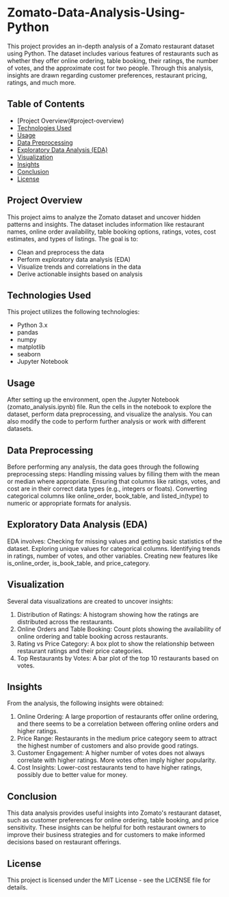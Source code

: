 # Zomato-Data-Analysis-Using-Python
This project provides an in-depth analysis of a Zomato restaurant dataset using Python. The dataset includes various features of restaurants such as whether they offer online ordering, table booking, their ratings, the number of votes, and the approximate cost for two people. Through this analysis, insights are drawn regarding customer preferences, restaurant pricing, ratings, and much more.

## Table of Contents
- [Project Overview(#project-overview)
- [Technologies Used](#technologies-used)
- [Usage](#usage)
- [Data Preprocessing](#data-preprocessing)
- [Exploratory Data Analysis (EDA)](#exploratory-data-analysis-eda)
- [Visualization](#visualization)
- [Insights](#insights)
- [Conclusion](#conclusion)
- [License](#license)

## Project Overview

This project aims to analyze the Zomato dataset and uncover hidden patterns and insights. The dataset includes information like restaurant names, online order availability, table booking options, ratings, votes, cost estimates, and types of listings. The goal is to:

- Clean and preprocess the data
- Perform exploratory data analysis (EDA)
- Visualize trends and correlations in the data
- Derive actionable insights based on analysis

## Technologies Used

This project utilizes the following technologies:

- Python 3.x
- pandas
- numpy
- matplotlib
- seaborn
- Jupyter Notebook

## Usage
After setting up the environment, open the Jupyter Notebook (zomato_analysis.ipynb) file.
Run the cells in the notebook to explore the dataset, perform data preprocessing, and visualize the analysis.
You can also modify the code to perform further analysis or work with different datasets.

## Data Preprocessing
Before performing any analysis, the data goes through the following preprocessing steps:
Handling missing values by filling them with the mean or median where appropriate.
Ensuring that columns like ratings, votes, and cost are in their correct data types (e.g., integers or floats).
Converting categorical columns like online_order, book_table, and listed_in(type) to numeric or appropriate formats for analysis.

## Exploratory Data Analysis (EDA)
EDA involves:
Checking for missing values and getting basic statistics of the dataset.
Exploring unique values for categorical columns.
Identifying trends in ratings, number of votes, and other variables.
Creating new features like is_online_order, is_book_table, and price_category.


## Visualization
Several data visualizations are created to uncover insights:
1. Distribution of Ratings: A histogram showing how the ratings are distributed across the restaurants.
2. Online Orders and Table Booking: Count plots showing the availability of online ordering and table booking across restaurants.
3. Rating vs Price Category: A box plot to show the relationship between restaurant ratings and their price categories.
4. Top Restaurants by Votes: A bar plot of the top 10 restaurants based on votes.

## Insights
From the analysis, the following insights were obtained:

1. Online Ordering: A large proportion of restaurants offer online ordering, and there seems to be a correlation between offering online orders and higher ratings.
2. Price Range: Restaurants in the medium price category seem to attract the highest number of customers and also provide good ratings.
3. Customer Engagement: A higher number of votes does not always correlate with higher ratings. More votes often imply higher popularity.
4. Cost Insights: Lower-cost restaurants tend to have higher ratings, possibly due to better value for money.

## Conclusion
This data analysis provides useful insights into Zomato's restaurant dataset, such as customer preferences for online ordering, table booking, and price sensitivity. These insights can be helpful for both restaurant owners to improve their business strategies and for customers to make informed decisions based on restaurant offerings.

## License
This project is licensed under the MIT License - see the LICENSE file for details.
